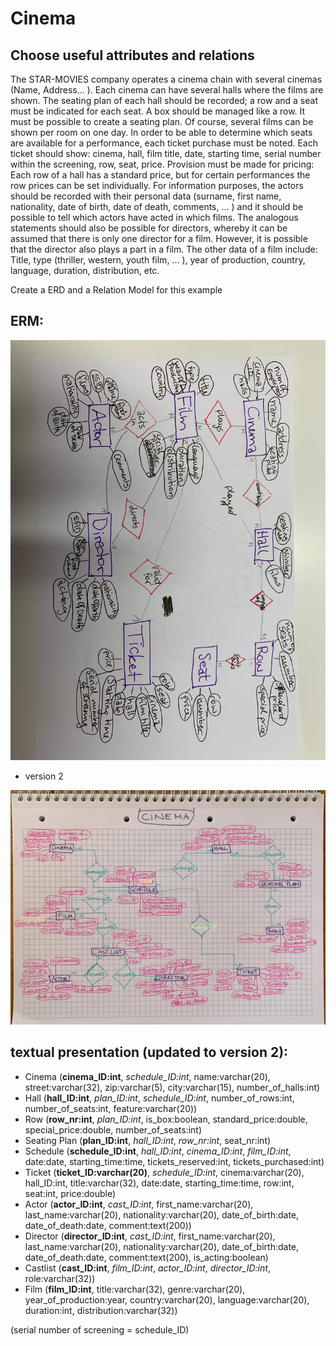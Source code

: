 # Cinema
## Choose useful attributes and relations


The STAR-MOVIES company operates a cinema chain with several cinemas (Name,
Address... ). Each cinema can have several halls where the films are shown. The seating plan of each hall should be recorded; a row and a seat must be indicated for each seat. A box should be managed like a row.
It must be possible to create a seating plan. Of course, several films can be shown per room on one day. In order to be able to determine which seats are available for a performance, each ticket purchase must be noted. Each ticket should show: cinema, hall, film title, date, starting time, serial number within the screening, row, seat, price.
Provision must be made for pricing: Each row of a hall has a standard price, but for certain performances the row prices can be set individually. For information purposes, the actors should be recorded with their personal data (surname, first name, nationality, date of birth, date of death, comments, ... ) and it should be possible to tell which actors have acted in which films.
The analogous statements should also be possible for directors, whereby it can be assumed that there is only one director for a film. However, it is possible that the director also plays a part in a film.
The other data of a film include: Title, type (thriller, western, youth film, ... ), year of production, country, language, duration, distribution, etc.

Create a ERD and a Relation Model for this example

## ERM:

![ER-Model](ermodel.jpeg)

* version 2

![Cinema 2](cinema2.jpeg)

## textual presentation (updated to version 2):

* Cinema (**cinema_ID:int**, *schedule_ID:int*, name:varchar(20), street:varchar(32), zip:varchar(5), city:varchar(15), number_of_halls:int)
* Hall (**hall_ID:int**, *plan_ID:int*, *schedule_ID:int*, number_of_rows:int, number_of_seats:int, feature:varchar(20))
* Row (**row_nr:int**, *plan_ID:int*, is_box:boolean, standard_price:double, special_price:double, number_of_seats:int)
* Seating Plan (**plan_ID:int**, *hall_ID:int*, *row_nr:int*, seat_nr:int)
* Schedule (**schedule_ID:int**, *hall_ID:int*, *cinema_ID:int*, *film_ID:int*, date:date, starting_time:time, tickets_reserved:int, tickets_purchased:int)
* Ticket (**ticket_ID:varchar(20)**, *schedule_ID:int*, cinema:varchar(20), hall_ID:int, title:varchar(32), date:date, starting_time:time, row:int, seat:int, price:double)
* Actor (**actor_ID:int**, *cast_ID:int*, first_name:varchar(20), last_name:varchar(20), nationality:varchar(20), date_of_birth:date, date_of_death:date, comment:text(200))
* Director (**director_ID:int**, *cast_ID:int*, first_name:varchar(20), last_name:varchar(20), nationality:varchar(20), date_of_birth:date, date_of_death:date, comment:text(200), is_acting:boolean)
* Castlist (**cast_ID:int**, *film_ID:int*, *actor_ID:int*, *director_ID:int*, role:varchar(32))
* Film (**film_ID:int**, title:varchar(32), genre:varchar(20), year_of_production:year, country:varchar(20), language:varchar(20), duration:int, distribution:varchar(32))

(serial number of screening = schedule_ID)
